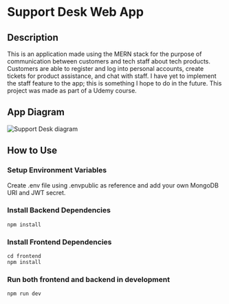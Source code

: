 # Support Desk Web App

## Description
This is an application made using the MERN stack for the purpose of communication between customers and tech staff about tech products. Customers are able to register and log into personal accounts, create tickets for product assistance, and chat with staff. I have yet to implement the staff feature to the app; this is something I hope to do in the future. This project was made as part of a Udemy course.

## App Diagram
![Support Desk diagram](https://user-images.githubusercontent.com/89936824/175428250-01798ee0-5264-4d83-acaa-a2d9349fe702.jpeg)

## How to Use
### Setup Environment Variables
Create .env file using .envpublic as reference and add your own MongoDB URI and JWT secret.
### Install Backend Dependencies
`npm install`
### Install Frontend Dependencies
`cd frontend` <br/>
`npm install`
### Run both frontend and backend in development
`npm run dev`